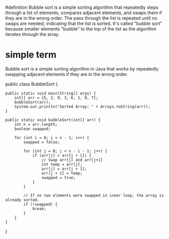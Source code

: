 #definition 
Bubble sort is a simple sorting algorithm that repeatedly steps through a list of elements, compares adjacent elements, and swaps them if they are in the wrong order. The pass through the list is repeated until no swaps are needed, indicating that the list is sorted. It's called "bubble sort" because smaller elements "bubble" to the top of the list as the algorithm iterates through the array.

# simple term
Bubble sort is a simple sorting algorithm in Java that works by repeatedly swapping adjacent elements if they are in the wrong order.



public class BubbleSort {

    public static void main(String[] args) {
        int[] arr = {5, 2, 9, 3, 6, 1, 8, 7};
        bubbleSort(arr);
        System.out.println("Sorted Array: " + Arrays.toString(arr));
    }

    public static void bubbleSort(int[] arr) {
        int n = arr.length;
        boolean swapped;
        
        for (int i = 0; i < n - 1; i++) {
            swapped = false;
            
            for (int j = 0; j < n - i - 1; j++) {
                if (arr[j] > arr[j + 1]) {
                    // Swap arr[j] and arr[j+1]
                    int temp = arr[j];
                    arr[j] = arr[j + 1];
                    arr[j + 1] = temp;
                    swapped = true;
                }
            }
            
            // If no two elements were swapped in inner loop, the array is already sorted.
            if (!swapped) {
                break;
            }
        }
    }
}
